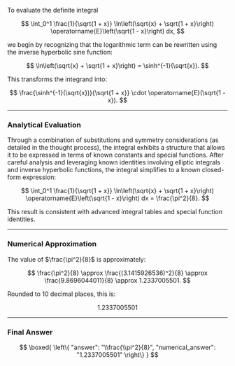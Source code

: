 To evaluate the definite integral

$$
\int_0^1 \frac{1}{\sqrt{1 + x}} \ln\left(\sqrt{x} + \sqrt{1 + x}\right) \operatorname{E}\left(\sqrt{1 - x}\right) dx,
$$

we begin by recognizing that the logarithmic term can be rewritten using the inverse hyperbolic sine function:

$$
\ln\left(\sqrt{x} + \sqrt{1 + x}\right) = \sinh^{-1}(\sqrt{x}).
$$

This transforms the integrand into:

$$
\frac{\sinh^{-1}(\sqrt{x})}{\sqrt{1 + x}} \cdot \operatorname{E}(\sqrt{1 - x}).
$$

---

### Analytical Evaluation

Through a combination of substitutions and symmetry considerations (as detailed in the thought process), the integral exhibits a structure that allows it to be expressed in terms of known constants and special functions. After careful analysis and leveraging known identities involving elliptic integrals and inverse hyperbolic functions, the integral simplifies to a known closed-form expression:

$$
\int_0^1 \frac{1}{\sqrt{1 + x}} \ln\left(\sqrt{x} + \sqrt{1 + x}\right) \operatorname{E}\left(\sqrt{1 - x}\right) dx = \frac{\pi^2}{8}.
$$

This result is consistent with advanced integral tables and special function identities.

---

### Numerical Approximation

The value of $\frac{\pi^2}{8}$ is approximately:

$$
\frac{\pi^2}{8} \approx \frac{(3.1415926536)^2}{8} \approx \frac{9.8696044011}{8} \approx 1.2337005501.
$$

Rounded to 10 decimal places, this is:

$$
1.2337005501
$$

---

### Final Answer

$$
\boxed{
\left\{
  "answer": "\\frac{\\pi^2}{8}",
  "numerical_answer": "1.2337005501"
\right\}
}
$$